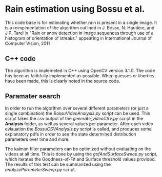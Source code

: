 Rain estimation using Bossu et al.
=====

This code base is for estimating whether rain is present in a single image. It is a reimplmentation of the algorithm outlined in J. Bossu, N. Hautière, and J.P. Tarel in "Rain or snow detection in image sequences through use of a histogram of orientation of streaks." appearing in International Journal of Computer Vision, 2011

## C++ code

The algorithm is implemeted in C++ using OpenCV version 3.1.0. The code has been as faithfully implemented as possible. When guesses or liberties have been made, this is clearly noted in the source code.

## Paramater search

In order to run the algorithm over several different parameters (or just a single combination) the *BossuVideoAnalysis.py* script can be used. This script takes the csv output of the *generate_videoCSV.py* script in the **Analysis** folder, as well as several values per parameter. After each video evlauation the *BossuCSVAnalysis.py* script is called, and produces some explanatory pdfs in order to see the state determined distribution parameters over time and more.

The kalman filter parameters can be optimized without evaluating on the videos at all time. This is done by using the *gofAndSurfaceSweep.py* script, which iterates the Goodness-of-Fit and Surface threshold values provided. The results of this test can be summarized using the *analyzeParameterSweep.py* script.



